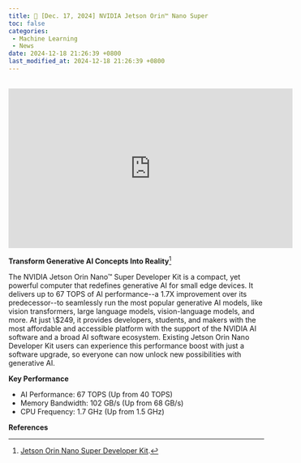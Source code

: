 ```yaml
---
title: 📰 [Dec. 17, 2024] NVIDIA Jetson Orin™ Nano Super
toc: false
categories:
 - Machine Learning
 - News
date: 2024-12-18 21:26:39 +0800
last_modified_at: 2024-12-18 21:26:39 +0800
---
```


<br>

<iframe class="iframe--video" width="560" height="315" src="https://www.youtube.com/embed/S9L2WGf1KrM?si=6bMgZuleB9fuhDSF" title="YouTube video player" frameborder="0" allow="accelerometer; autoplay; clipboard-write; encrypted-media; gyroscope; picture-in-picture; web-share" referrerpolicy="strict-origin-when-cross-origin" allowfullscreen></iframe>

<br>

<div class="quote--left" markdown="1">

**Transform Generative AI Concepts Into Reality**[^1]

The NVIDIA Jetson Orin Nano™ Super Developer Kit is a compact, yet powerful computer that redefines generative AI for small edge devices. It delivers up to 67 TOPS of AI performance--a 1.7X improvement over its predecessor--to seamlessly run the most popular generative AI models, like vision transformers, large language models, vision-language models, and more. At just \\$249, it provides developers, students, and makers with the most affordable and accessible platform with the support of the NVIDIA AI software and a broad AI software ecosystem. Existing Jetson Orin Nano Developer Kit users can experience this performance boost with just a software upgrade, so everyone can now unlock new possibilities with generative AI.

**Key Performance**

- AI Performance: 67 TOPS (Up from 40 TOPS)
- Memory Bandwidth: 102 GB/s (Up from 68 GB/s)
- CPU Frequency: 1.7 GHz (Up from 1.5 GHz)

</div>

**References**

[^1]: [Jetson Orin Nano Super Developer Kit](https://www.nvidia.com/en-us/autonomous-machines/embedded-systems/jetson-orin/nano-super-developer-kit/).

